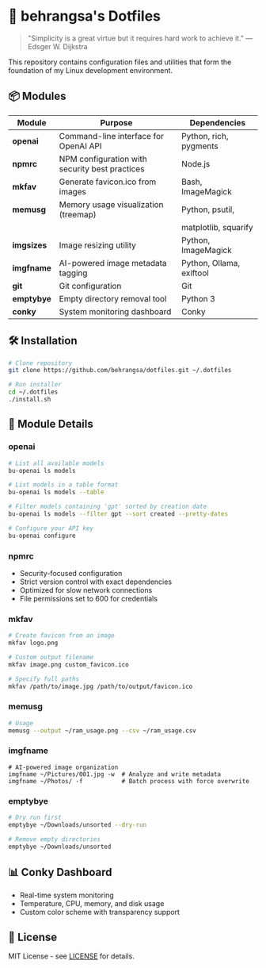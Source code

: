 # 🧰 behrangsa's Dotfiles

> "Simplicity is a great virtue but it requires hard work to achieve it."
> &mdash; Edsger W. Dijkstra

This repository contains configuration files and utilities that form the
foundation of my Linux development environment.

## 📦 Modules

| Module       | Purpose                                        | Dependencies             |
| ------------ | ---------------------------------------------- | ------------------------ |
| **openai**   | Command-line interface for OpenAI API          | Python, rich, pygments   |
| **npmrc**    | NPM configuration with security best practices | Node.js                  |
| **mkfav**    | Generate favicon.ico from images               | Bash, ImageMagick        |
| **memusg**   | Memory usage visualization (treemap)           | Python, psutil,          |
|              |                                                | matplotlib, squarify     |
| **imgsizes** | Image resizing utility                         | Python, ImageMagick      |
| **imgfname** | AI-powered image metadata tagging              | Python, Ollama, exiftool |
| **git**      | Git configuration                              | Git                      |
| **emptybye** | Empty directory removal tool                   | Python 3                 |
| **conky**    | System monitoring dashboard                    | Conky                    |

## 🛠️ Installation

```bash
# Clone repository
git clone https://github.com/behrangsa/dotfiles.git ~/.dotfiles

# Run installer
cd ~/.dotfiles
./install.sh
```

## 🧾 Module Details

### openai

```bash
# List all available models
bu-openai ls models

# List models in a table format
bu-openai ls models --table

# Filter models containing 'gpt' sorted by creation date
bu-openai ls models --filter gpt --sort created --pretty-dates

# Configure your API key
bu-openai configure
```

### npmrc

- Security-focused configuration
- Strict version control with exact dependencies
- Optimized for slow network connections
- File permissions set to 600 for credentials

### mkfav

```bash
# Create favicon from an image
mkfav logo.png

# Custom output filename
mkfav image.png custom_favicon.ico

# Specify full paths
mkfav /path/to/image.jpg /path/to/output/favicon.ico
```

### memusg

```bash
# Usage
memusg --output ~/ram_usage.png --csv ~/ram_usage.csv
```

### imgfname

```bash4
# AI-powered image organization
imgfname ~/Pictures/001.jpg -w  # Analyze and write metadata
imgfname ~/Photos/ -f           # Batch process with force overwrite
```

### emptybye

```bash
# Dry run first
emptybye ~/Downloads/unsorted --dry-run

# Remove empty directories
emptybye ~/Downloads/unsorted
```

## 📊 Conky Dashboard

- Real-time system monitoring
- Temperature, CPU, memory, and disk usage
- Custom color scheme with transparency support

## 📄 License

MIT License - see [LICENSE](LICENSE) for details.
